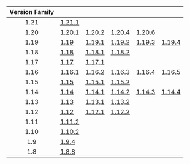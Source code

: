 | Version Family | | | | | |
|:---:|---|---|---|---|---|
| 1.21 | [1.21.1](https://github.com/BaldGang/spigot-build/releases/download/20240919/spigot-1.21.1.jar) | | | | |
| 1.20 | [1.20.1](https://github.com/BaldGang/spigot-build/releases/download/20240919/spigot-1.20.1.jar) | [1.20.2](https://github.com/BaldGang/spigot-build/releases/download/20240919/spigot-1.20.2.jar) | [1.20.4](https://github.com/BaldGang/spigot-build/releases/download/20240919/spigot-1.20.4.jar) | [1.20.6](https://github.com/BaldGang/spigot-build/releases/download/20240919/spigot-1.20.6.jar) | |
| 1.19 | [1.19](https://github.com/BaldGang/spigot-build/releases/download/20240919/spigot-1.19.jar) | [1.19.1](https://github.com/BaldGang/spigot-build/releases/download/20240919/spigot-1.19.1.jar) | [1.19.2](https://github.com/BaldGang/spigot-build/releases/download/20240919/spigot-1.19.2.jar) | [1.19.3](https://github.com/BaldGang/spigot-build/releases/download/20240919/spigot-1.19.3.jar) | [1.19.4](https://github.com/BaldGang/spigot-build/releases/download/20240919/spigot-1.19.4.jar) |
| 1.18 | [1.18](https://github.com/BaldGang/spigot-build/releases/download/20240919/spigot-1.18.jar) | [1.18.1](https://github.com/BaldGang/spigot-build/releases/download/20240919/spigot-1.18.1.jar) | [1.18.2](https://github.com/BaldGang/spigot-build/releases/download/20240919/spigot-1.18.2.jar) | | |
| 1.17 | [1.17](https://github.com/BaldGang/spigot-build/releases/download/20240919/spigot-1.17.jar) | [1.17.1](https://github.com/BaldGang/spigot-build/releases/download/20240919/spigot-1.17.1.jar) | | | |
| 1.16 | [1.16.1](https://github.com/BaldGang/spigot-build/releases/download/20240919/spigot-1.16.1.jar) | [1.16.2](https://github.com/BaldGang/spigot-build/releases/download/20240919/spigot-1.16.2.jar) | [1.16.3](https://github.com/BaldGang/spigot-build/releases/download/20240919/spigot-1.16.3.jar) | [1.16.4](https://github.com/BaldGang/spigot-build/releases/download/20240919/spigot-1.16.4.jar) | [1.16.5](https://github.com/BaldGang/spigot-build/releases/download/20240919/spigot-1.16.5.jar) |
| 1.15 | [1.15](https://github.com/BaldGang/spigot-build/releases/download/20240919/spigot-1.15.jar) | [1.15.1](https://github.com/BaldGang/spigot-build/releases/download/20240919/spigot-1.15.1.jar) | [1.15.2](https://github.com/BaldGang/spigot-build/releases/download/20240919/spigot-1.15.2.jar) | | |
| 1.14 | [1.14](https://github.com/BaldGang/spigot-build/releases/download/20240919/spigot-1.14.jar) | [1.14.1](https://github.com/BaldGang/spigot-build/releases/download/20240919/spigot-1.14.1.jar) | [1.14.2](https://github.com/BaldGang/spigot-build/releases/download/20240919/spigot-1.14.2.jar) | [1.14.3](https://github.com/BaldGang/spigot-build/releases/download/20240919/spigot-1.14.3.jar) | [1.14.4](https://github.com/BaldGang/spigot-build/releases/download/20240919/spigot-1.14.4.jar) |
| 1.13 | [1.13](https://github.com/BaldGang/spigot-build/releases/download/20240919/spigot-1.13.jar) | [1.13.1](https://github.com/BaldGang/spigot-build/releases/download/20240919/spigot-1.13.1.jar) | [1.13.2](https://github.com/BaldGang/spigot-build/releases/download/20240919/spigot-1.13.2.jar) | | |
| 1.12 | [1.12](https://github.com/BaldGang/spigot-build/releases/download/20240919/spigot-1.12.jar) | [1.12.1](https://github.com/BaldGang/spigot-build/releases/download/20240919/spigot-1.12.1.jar) | [1.12.2](https://github.com/BaldGang/spigot-build/releases/download/20240919/spigot-1.12.2.jar) | | |
| 1.11 | [1.11.2](https://github.com/BaldGang/spigot-build/releases/download/20240919/spigot-1.11.2.jar) | | | | |
| 1.10 | [1.10.2](https://github.com/BaldGang/spigot-build/releases/download/20240919/spigot-1.10.2.jar) | | | | |
| 1.9 | [1.9.4](https://github.com/BaldGang/spigot-build/releases/download/20240919/spigot-1.9.4.jar) | | | | |
| 1.8 | [1.8.8](https://github.com/BaldGang/spigot-build/releases/download/20240919/spigot-1.8.8.jar) | | | | |
